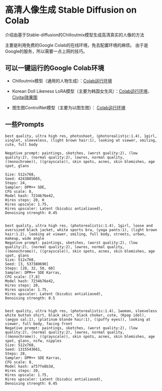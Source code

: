 # 高清人像生成 Stable Diffusion on Colab
介绍由基于Stable-diffusion的Chilloutmix模型生成高清真实的人像的方法

主要是利用免费的Google Colab的在线环境，免去配置环境的麻烦。 由于是Google的服务，所以需要一点上网的技巧。

## 可以一键运行的Google Colab环境

* Chilloutmix模型（通用的人物生成）：[Colab运行环境](https://colab.research.google.com/drive/1KiwBZ6CaXeuOlpRJMssQ04x2Q0XsGjom?usp=sharing)

* Korean Doll Likeness LoRA模型（主要为韩国女生风）：[Colab运行环境](https://colab.research.google.com/drive/1zgCN52pIbMXsVtVu-wLWrB694iUt2s1r)、[Civitai效果图](https://civitai.com/models/6424/chilloutmix)

* 图生图ControlNet模型（主要为以图生图）： [Colab运行环境](https://colab.research.google.com/drive/1sJyXFi_rItOZTjWbb6Re99FJBYmsvjFE?usp=sharing)

## 一些Prompts
```text
best quality, ultra high res, photoshoot, (photorealistic:1.4), 1girl, singlet, sleeveless, (light brown hair:1), looking at viewer, smiling, cute, full body

Negative prompt: paintings, sketches, (worst quality:2), (low quality:2), (normal quality:2), lowres, normal quality, ((monochrome)), ((grayscale)), skin spots, acnes, skin blemishes, age spot, glans

Size: 512x768, 
Seed: 4243885665, 
Steps: 24, 
Sampler: DPM++ SDE, 
CFG scale: 8, 
Model hash: 7234b76e42, 
Hires steps: 20, H
Hires upscale: 1.75, 
Hires upscaler: Latent (bicubic antialiased), 
Denoising strength: 0.45


best quality, ultra high res, (photorealistic:1.4), 1girl, loose and oversized black jacket, white sports bra, (yoga pants:1), (light brown hair:1.2), looking at viewer, smiling, full body, streets, urban, makeup, wide angle
Negative prompt: paintings, sketches, (worst quality:2), (low quality:2), (normal quality:2), lowres, normal quality, ((monochrome)), ((grayscale)), skin spots, acnes, skin blemishes, age spot, glans
Size: 512x768, 
Seed: [3, 537380690]
Steps: [28, 32, 50, 60]
Sampler: DPM++ SDE Karras, 
CFG scale: [7,8]
Model hash: 7234b76e42, 
Hires steps: 20, 
Hires upscale: 1.75, 
Hires upscaler: Latent (bicubic antialiased), 
Denoising strength: 0.5


best quality, ultra high res, (photorealistic:1.4), 1woman, sleeveless white button shirt, black skirt, black choker, cute, (Kpop idol), (aegyo sal:1), (platinum blonde hair:1), ((puffy eyes)), looking at viewer, full body, facing front
Negative prompt: paintings, sketches, (worst quality:2), (low quality:2), (normal quality:2), lowres, normal quality, ((monochrome)), ((grayscale)), skin spots, acnes, skin blemishes, age spot, glans, nsfw, nipples
Size: 512x768, 
Seed: 1315543661, 
Steps: 28, 
Sampler: DPM++ SDE Karras, 
CFG scale: 8, 
Model hash: a757fe8b3d, 
Hires steps: 20, 
Hires upscale: 1.75, 
Hires upscaler: Latent (bicubic antialiased), 
Denoising strength: 0.45
```

<!--
https://medium.com/@croath/%E4%BD%8E%E6%88%90%E6%9C%AC%E4%BD%93%E9%AA%8C%E7%94%9F%E6%88%90-ai-%E5%B0%8F%E5%A7%90%E5%A7%90%E7%85%A7%E7%89%87-85ffa7c13cd7
https://www.bilibili.com/video/BV12x4y1V71Q/
-->
